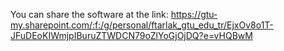 You can share the software at the link:
https://gtu-my.sharepoint.com/:f:/g/personal/ftarlak_gtu_edu_tr/EjxOv8o1T-JFuDEoKIWmjpIBuruZTWDCN79oZlYoGjOjDQ?e=vHQBwM

